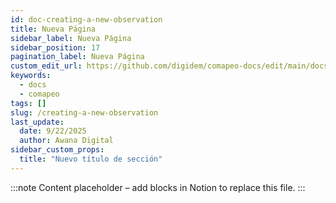 ```yaml
---
id: doc-creating-a-new-observation
title: Nueva Página
sidebar_label: Nueva Página
sidebar_position: 17
pagination_label: Nueva Página
custom_edit_url: https://github.com/digidem/comapeo-docs/edit/main/docs/gathering-observations/creating-a-new-observation.md
keywords:
  - docs
  - comapeo
tags: []
slug: /creating-a-new-observation
last_update:
  date: 9/22/2025
  author: Awana Digital
sidebar_custom_props:
  title: "Nuevo título de sección"
---
```


<!-- Placeholder content generated automatically because the Notion page is missing a Website Block. -->

:::note
Content placeholder – add blocks in Notion to replace this file.
:::
